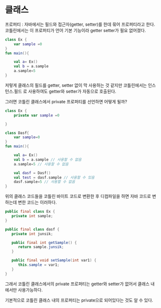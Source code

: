 # 클래스

프로퍼티 : 자바에서는 필드와 접근자(getter, setter)를 한데 묶어 프로퍼티라고 한다. 코틀린에서는 이 프로퍼티가 언어 기본 기능이라 getter setter가 필요 없어졌다.

```kotlin
class Ex {
    var sample =0
}
fun main(){

    val a= Ex()
    val b = a.sample
    a.sample=5
}
```
저렇게 클래스의 필드를 getter, setter 없이 막 사용하는 것 같지만 코틀린에서는 인스턴스.필드 로 사용하여도 getter와 setter가 자동으로 호출된다.  

그러면 코틀린 클래스에서 private 프로퍼티를 선언하면 어떻게 될까?
```kotlin
class Ex {
    private var sample =0

}

class Dasf{
    var sample=0
}
fun main(){

    val a= Ex()
    val b = a.sample // 사용할 수 없음
    a.sample=5 // 사용할 수 없음

    val dasf = Dasf()
    val test = dasf.sample // 사용할 수 있음
    dasf.sample=5 // 사용할 수 없음
}

```
위의 클래스 코드들을 코틀린 바이트 코드로 변환한 후 디컴파일을 하면 자바 코드로 변하는데 변한 코드는 이러하다.
```java
public final class Ex {
   private int sample;
}

public final class dasf {
   private int junsik;

   public final int getSample() {
      return sample.junsik;
   }

   public final void setSample(int var1) {
      this.sample = var1;
   }
}
```
그래서 코틀린 클래스에서의 private 프로퍼티는 getter와 setter가 없어서 클래스 내에서만 사용가능하다.

기본적으로 코틀린 클래스 내의 프로퍼티는 private으로 되어있다는 것도 알 수 있다.



